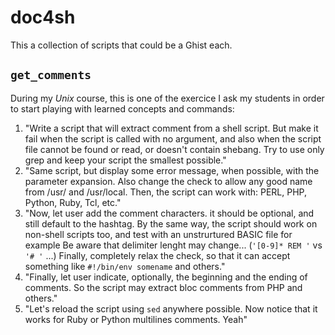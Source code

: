 # doc4sh

This a collection of scripts that could be a Ghist each.

## `get_comments`

During my _Unix_ course, this is one of the exercice I ask my students in
order to start playing with learned concepts and commands: 
1. "Write a script that will extract comment from a shell script. But make 
it fail when the script is called with no argument, and also when the script
file cannot be found or read, or doesn't contain shebang. Try to use only
grep and keep your script the smallest possible."
2. "Same script, but display some error message, when possible, with the
parameter expansion. Also change the check to allow any good name from 
/usr/ and /usr/local. Then, the script can work with: PERL, PHP, Python,
Ruby, Tcl, etc."
3. "Now, let user add the comment characters. it should be optional, and
still default to the hashtag. By the same way, the script should work on
non-shell scripts too, and test with an unstrurtured BASIC file for example
Be aware that delimiter lenght may change... (`'[0-9]* REM '` vs `'# '` ...)
Finally, completely relax the check, so that it can accept something like
`#!/bin/env somename` and others."
4. "Finally, let user indicate, optionally, the beginning and the ending of
comments. So the script may extract bloc comments from PHP and others."
5. "Let's reload the script using `sed` anywhere possible. Now notice that
it works for Ruby or Python multilines comments. Yeah"

